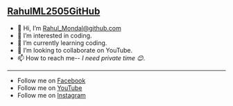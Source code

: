 ## [RahulML2505GitHub](https://github.com/RahulML2505GitHub)
- 👋 Hi, I’m [Rahul_Mondal@github.com](https://github.com/RahulML2505GitHub)
- 👀 I’m interested in coding.
- 🌱 I’m currently learning coding.
- 💞️ I’m looking to collaborate on YouTube.
- 📫 How to reach me-- *I need private time 😊*.
------------------------------------------------------------------------------------------------------------------------------
- Follow me on [Facebook](https://www.facebook.com/RahulML25)
- Follow me on [YouTube](https://youtube.com/channel/UCG_NXFxjczUzpq1sVWNfMEw)
- Follow me on [Instagram]()

<!---
RahulML2505GitHub/RahulML2505GitHub is a ✨ special ✨ repository because its `README.md` (this file) appears on your GitHub profile.
You can click the Preview link to take a look at your changes.
--->
